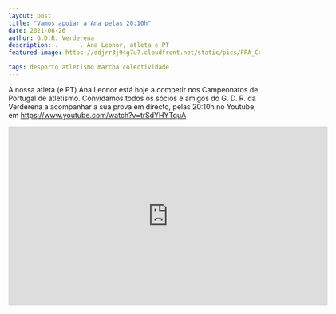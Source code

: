 ```yaml
---
layout: post
title: "Vamos apoiar a Ana pelas 20:10h"
date: 2021-06-26
author: G.D.R. Verderena
description: .      . Ana Leonor, atleta e PT
featured-image: https://ddjrr3j94g7u7.cloudfront.net/static/pics/FPA_Competicoes_CPortugal_Maia_FPA_2021rev_QYvCiLr_jZ50BmA_Ui954et.png

tags: desporto atletismo marcha colectividade
---
```


A nossa atleta (e PT) Ana Leonor está hoje a competir nos Campeonatos de Portugal de atletismo.
Convidamos todos os sócios e amigos do G. D. R. da Verderena a acompanhar a sua prova em directo, pelas 20:10h no Youtube, em https://www.youtube.com/watch?v=trSdYHYTquA

<iframe width="640" height="360" src="https://www.youtube.com/embed/trSdYHYTquA" title="YouTube video player" frameborder="0" allow="accelerometer; autoplay; clipboard-write; encrypted-media; gyroscope; picture-in-picture" allowfullscreen></iframe>
